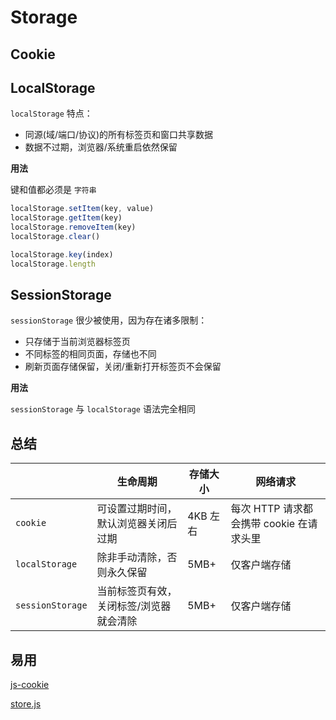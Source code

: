 # Storage

## Cookie

## LocalStorage

`localStorage` 特点：

- 同源(域/端口/协议)的所有标签页和窗口共享数据
- 数据不过期，浏览器/系统重启依然保留

**用法**

键和值都必须是 `字符串`

```js
localStorage.setItem(key, value)
localStorage.getItem(key)
localStorage.removeItem(key)
localStorage.clear()

localStorage.key(index)
localStorage.length
```

## SessionStorage

`sessionStorage` 很少被使用，因为存在诸多限制：

- 只存储于当前浏览器标签页
- 不同标签的相同页面，存储也不同
- 刷新页面存储保留，关闭/重新打开标签页不会保留

**用法**

`sessionStorage` 与 `localStorage` 语法完全相同

## 总结

|                  | 生命周期                                | 存储大小 | 网络请求                                 |
| ---------------- | --------------------------------------- | -------- | ---------------------------------------- |
| `cookie`         | 可设置过期时间，默认浏览器关闭后过期    | 4KB 左右 | 每次 HTTP 请求都会携带 cookie 在请求头里 |
| `localStorage`   | 除非手动清除，否则永久保留              | 5MB+     | 仅客户端存储                             |
| `sessionStorage` | 当前标签页有效，关闭标签/浏览器就会清除 | 5MB+     | 仅客户端存储                             |

## 易用

[js-cookie](https://github.com/js-cookie/js-cookie)

[store.js](https://github.com/marcuswestin/store.js)
